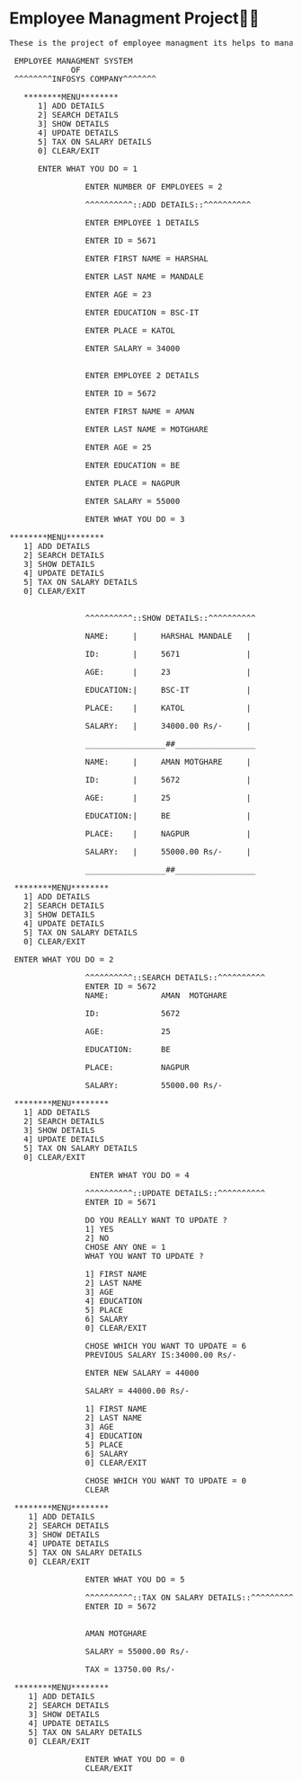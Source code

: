 # Employee Managment Project👨‍💼
<pre>
These is the project of employee managment its helps to manage the employee data to the company.👨‍💼🏢

 EMPLOYEE MANAGMENT SYSTEM
             OF
 ^^^^^^^^INFOSYS COMPANY^^^^^^^

   ********MENU********
      1] ADD DETAILS
      2] SEARCH DETAILS                                  
      3] SHOW DETAILS                                   
      4] UPDATE DETAILS                                  
      5] TAX ON SALARY DETAILS                                  
      0] CLEAR/EXIT     
      
      ENTER WHAT YOU DO = 1

                ENTER NUMBER OF EMPLOYEES = 2

                ^^^^^^^^^^::ADD DETAILS::^^^^^^^^^^

                ENTER EMPLOYEE 1 DETAILS

                ENTER ID = 5671

                ENTER FIRST NAME = HARSHAL

                ENTER LAST NAME = MANDALE

                ENTER AGE = 23

                ENTER EDUCATION = BSC-IT

                ENTER PLACE = KATOL

                ENTER SALARY = 34000


                ENTER EMPLOYEE 2 DETAILS

                ENTER ID = 5672

                ENTER FIRST NAME = AMAN

                ENTER LAST NAME = MOTGHARE

                ENTER AGE = 25

                ENTER EDUCATION = BE

                ENTER PLACE = NAGPUR

                ENTER SALARY = 55000
                
                ENTER WHAT YOU DO = 3
                
********MENU********
   1] ADD DETAILS
   2] SEARCH DETAILS                                  
   3] SHOW DETAILS                                   
   4] UPDATE DETAILS                                  
   5] TAX ON SALARY DETAILS                                  
   0] CLEAR/EXIT     
      

                ^^^^^^^^^^::SHOW DETAILS::^^^^^^^^^^

                NAME:     |     HARSHAL MANDALE   |

                ID:       |     5671              |

                AGE:      |     23                |

                EDUCATION:|     BSC-IT            |

                PLACE:    |     KATOL             |

                SALARY:   |     34000.00 Rs/-     |

                _________________##_________________

                NAME:     |     AMAN MOTGHARE     |

                ID:       |     5672              |

                AGE:      |     25                |

                EDUCATION:|     BE                |

                PLACE:    |     NAGPUR            |

                SALARY:   |     55000.00 Rs/-     |

                _________________##_________________
                
 ********MENU********
   1] ADD DETAILS
   2] SEARCH DETAILS                                  
   3] SHOW DETAILS                                   
   4] UPDATE DETAILS                                  
   5] TAX ON SALARY DETAILS                                  
   0] CLEAR/EXIT                    

 ENTER WHAT YOU DO = 2

                ^^^^^^^^^^::SEARCH DETAILS::^^^^^^^^^^
                ENTER ID = 5672
                NAME:           AMAN  MOTGHARE

                ID:             5672

                AGE:            25

                EDUCATION:      BE

                PLACE:          NAGPUR

                SALARY:         55000.00 Rs/-
 
 ********MENU********
   1] ADD DETAILS
   2] SEARCH DETAILS                                  
   3] SHOW DETAILS                                   
   4] UPDATE DETAILS                                  
   5] TAX ON SALARY DETAILS                                  
   0] CLEAR/EXIT  
                
                 ENTER WHAT YOU DO = 4

                ^^^^^^^^^^::UPDATE DETAILS::^^^^^^^^^^
                ENTER ID = 5671

                DO YOU REALLY WANT TO UPDATE ?
                1] YES
                2] NO
                CHOSE ANY ONE = 1
                WHAT YOU WANT TO UPDATE ?

                1] FIRST NAME
                2] LAST NAME
                3] AGE
                4] EDUCATION
                5] PLACE
                6] SALARY
                0] CLEAR/EXIT

                CHOSE WHICH YOU WANT TO UPDATE = 6
                PREVIOUS SALARY IS:34000.00 Rs/-

                ENTER NEW SALARY = 44000

                SALARY = 44000.00 Rs/-

                1] FIRST NAME
                2] LAST NAME
                3] AGE
                4] EDUCATION
                5] PLACE
                6] SALARY
                0] CLEAR/EXIT

                CHOSE WHICH YOU WANT TO UPDATE = 0
                CLEAR
                
 ********MENU********
    1] ADD DETAILS
    2] SEARCH DETAILS                                  
    3] SHOW DETAILS                                   
    4] UPDATE DETAILS                                  
    5] TAX ON SALARY DETAILS                                  
    0] CLEAR/EXIT 
    
                ENTER WHAT YOU DO = 5

                ^^^^^^^^^^::TAX ON SALARY DETAILS::^^^^^^^^^^
                ENTER ID = 5672


                AMAN MOTGHARE

                SALARY = 55000.00 Rs/-

                TAX = 13750.00 Rs/-

 ********MENU********
    1] ADD DETAILS
    2] SEARCH DETAILS                                  
    3] SHOW DETAILS                                   
    4] UPDATE DETAILS                                  
    5] TAX ON SALARY DETAILS                                  
    0] CLEAR/EXIT 
    
                ENTER WHAT YOU DO = 0
                CLEAR/EXIT
